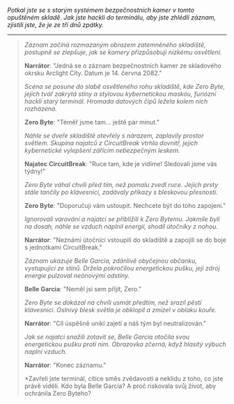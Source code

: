 _Potkal jste se s starým systémem bezpečnostních kamer v tomto opuštěném skladě. Jak jste hackli do terminálu, aby jste zhlédli záznam, zjistili jste, že je ze tří dnů zpátky._

---

> _Záznam začíná rozmazaným obrazem zatemněného skladiště, postupně se zlepšuje, jak se kamery přizpůsobují nízkému osvětlení._
>
> **Narrátor**: "Jedná se o záznam bezpečnostních kamer ze skladového okrsku Arclight City. Datum je 14. června 2082."
>
> _Scéna se posune do slabě osvětleného rohu skladiště, kde Zero Byte, jejich tvář zakrytá stíny a stylovou kybernetickou maskou, furiózní hackli starý terminál. Hromada datových čipů ležela kolem nich rozházená._
>
> **Zero Byte**: "Téměř jsme tam... ještě pár minut."
>
> _Náhle se dveře skladiště otevřely s nárazem, zaplavily prostor světlem. Skupina najatců z CircuitBreak vtrhla dovnitř, jejich kybernetické vylepšení zářícím nebezpečným leskem._
>
> **Najatec CircuitBreak**: "Ruce tam, kde je vidíme! Sledovali jsme vás týdny!"
>
> _Zero Byte váhal chvíli před tím, než pomalu zvedl ruce. Jejich prsty stále tančily po klávesnici, zadávaly příkazy s bleskovou přesností._
>
> **Zero Byte**: "Doporučuji vám ustoupit. Nechcete být do toho zapojeni."
>
> _Ignorovali varování a najatci se přiblížili k Zero Bytemu. Jakmile byli na dosah, náhle se vzduch naplnil energií, shodil útočníky z nohou._
>
> **Narrátor**: "Neznámí útočníci vstoupili do skladiště a zapojili se do boje s jednotkami CircuitBreak."
>
> _Záznam ukazuje Belle Garcia, zdánlivě obyčejnou občanku, vystupující ze stínů. Držela pokročilou energetickou pušku, její zdroj energie pulzoval neónovými odstíny._
>
> **Belle Garcia**: "Neměl jsi sem přijít, Zero."
>
> _Zero Byte se dokázal na chvíli usmát předtím, než srazil pěstí klávesnici. Oslnivý blesk světla je obklopil a zmizel v oblaku kouře._
>
> **Narrátor**: "Cíl úspěšně unikl zajetí a náš tým byl neutralizován."
>
> _Jak se najatci snažili zotavit se, Belle Garcia otočila svou energetickou pušku proti nim. Obrazovka zčerná, když hlasitý výbuch naplní vzduch._
>
> **Narrátor**: "Konec záznamu."
>
> \*Zavřeli jste terminál, cítíce směs zvědavosti a neklidu z toho, co jste právě viděli. Kdo byla Belle Garcia? A proč riskovala svůj život, aby ochránila Zero Byteho?

